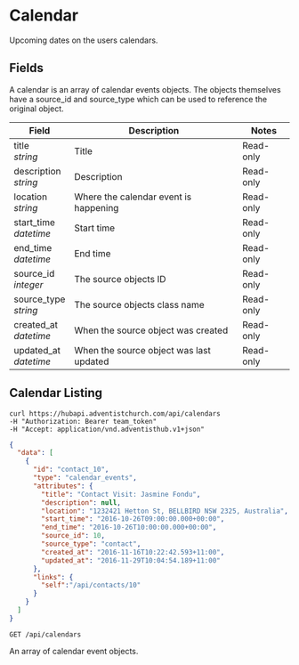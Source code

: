 # Calendar

Upcoming dates on the users calendars.

## Fields

A calendar is an array of calendar events objects. The objects themselves have a source_id and source_type which can be used to reference the original object.

Field | Description | Notes
----- | ----------- | -----
title<br> *string* | Title | Read-only
description<br> *string* | Description | Read-only
location<br> *string* | Where the calendar event is happening | Read-only
start_time<br>*datetime* | Start time | Read-only
end_time<br>*datetime* | End time | Read-only
source_id<br>*integer* | The source objects ID | Read-only
source_type<br>*string* | The source objects class name | Read-only
created_at<br>*datetime* | When the source object was created | Read-only
updated_at<br>*datetime* | When the source object was last updated | Read-only

## Calendar Listing
```shell
curl https://hubapi.adventistchurch.com/api/calendars
-H "Authorization: Bearer team_token"
-H "Accept: application/vnd.adventisthub.v1+json"
```
```json
{
  "data": [
    {
      "id": "contact_10",
      "type": "calendar_events",
      "attributes": {
        "title": "Contact Visit: Jasmine Fondu",
        "description": null,
        "location": "1232421 Hetton St, BELLBIRD NSW 2325, Australia",
        "start_time": "2016-10-26T09:00:00.000+00:00",
        "end_time": "2016-10-26T10:00:00.000+00:00",
        "source_id": 10,
        "source_type": "contact",
        "created_at": "2016-11-16T10:22:42.593+11:00",
        "updated_at": "2016-11-29T10:04:54.189+11:00"
      },
      "links": {
        "self":"/api/contacts/10"
      }
    }
  ]
}
```

`GET /api/calendars`

An array of calendar event objects.